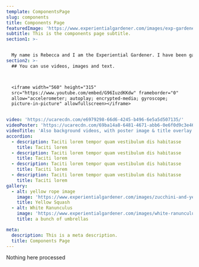 ```yaml
---
template: ComponentsPage
slug: components
title: Components Page
featuredImage: 'https://www.experientialgardener.com/images/exp-gardener-header-flattened.jpg'
subtitle: This is the components page subtitle.
section1: >-


  My name is Rebecca and I am the Experiential Gardener. I have been gardening for over forty years and live in North Central Texas, in Hardiness Zone 8a.
section2: >-
  ## You can use videos, images and text.



  <iframe width="560" height="315"
  src="https://www.youtube.com/embed/G96IuzdKKdw" frameborder="0"
  allow="accelerometer; autoplay; encrypted-media; gyroscope;
  picture-in-picture" allowfullscreen></iframe>


video: 'https://ucarecdn.com/e6979298-66d6-4245-b496-6e5a5d507135/'
videoPoster: 'https://ucarecdn.com/69ba14a8-6481-4671-abb6-0e6f0d9c3e46/'
videoTitle: 'Also background videos, with poster image & title overlay.'
accordion:
  - description: Taciti lorem tempor quam vestibulum dis habitasse
    title: Taciti lorem
  - description: Taciti lorem tempor quam vestibulum dis habitasse
    title: Taciti lorem
  - description: Taciti lorem tempor quam vestibulum dis habitasse
    title: Taciti lorem
  - description: Taciti lorem tempor quam vestibulum dis habitasse
    title: Taciti lorem
gallery:
  - alt: yellow rope image
    image: 'https://www.experientialgardener.com/images/zucchini-and-yellow-squash.jpg'
    title: Yellow Squash
  - alt: White Ranunculus
    image: 'https://www.experientialgardener.com/images/white-ranunculus.jpg'
    title: a bunch of umbrellas

meta:
  description: This is a meta description.
  title: Components Page
---
```


Nothing here processed